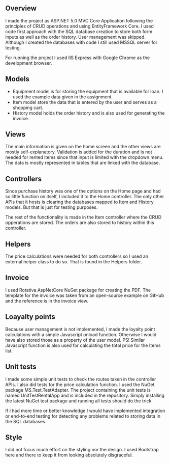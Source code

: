 ## Overview

I made the project as ASP.NET 5.0 MVC Core Application following the principles of CRUD operations and using EntityFramework Core.
I used code first approach with the SQL database creation to store both form inputs as well as the order history. User management was skipped.
Although I created the databases with code I still used MSSQL server for testing.

For running the project I used IIS Express with Google Chrome as the development browser.


## Models

- Equipment model is for storing the equipment that is available for loan. I used the example data given in the assignment.
- Item model store the data that is entered by the user and serves as a shopping cart.
- History model holds the order history and is also used for generating the invoice.


## Views

The main information is given on the home screen and the other views are mostly self-explanatory.
Validation is added for the duration and is not needed for rented items since that input is limited with the dropdown menu.
The data is mostly represented in tables that are linked with the database.


## Controllers

Since purchase history was one of the options on the Home page and had so little function on itself, I included it to the Home controller.
The only other APIs that it hosts is clearing the databases mapped to Item and History models. But that is just for testing purposes.

The rest of the functionality is made in the Item controller where the CRUD opperations are stored. The orders are also stored to history within this controller.


## Helpers

The price calculations were needed for both controllers so I used an external helper class to do so. That is found in the Helpers folder.


## Invoice

I used Rotativa.AspNetCore NuGet package for creating the PDF. The template for the invoice was taken from an open-source example on GitHub and the reference is in the invoice view.


## Loayalty points

Because user management is not implemented, I made the loyalty point calculations with a simple Javascript onload function. Otherwise I would have also stored those as a property of the user model.
PS! Similar Javascript function is also used for calculating the total price for the Items list.


## Unit tests

I made some simple unit tests to check the routes taken in the controller APIs. I also did tests for the price calculation function.
I used the NuGet package MS.Test.TestAdapter. The project containing the unit tests is named UnitTestRentalApp and is included in the repository. Simply installing the latest NuGet test package and running all tests should do the trick.

If I had more time or better knowledge I would have implemented integration or end-to-end testing for detecting any problems related to storing data in the SQL databases.


## Style

I did not focus much effort on the styling nor the design. I used Bootstrap here and there to keep it from looking absolutely disgraceful.